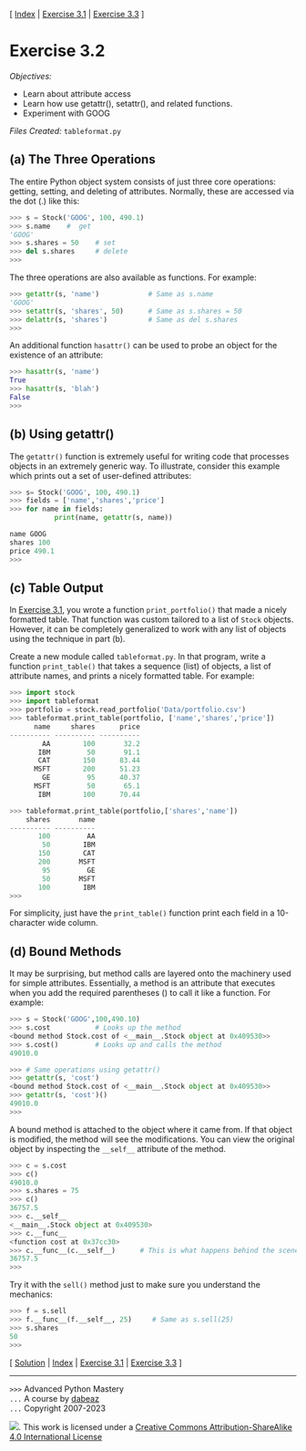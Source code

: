 \[ [Index](index.md) | [Exercise 3.1](ex3_1.md) | [Exercise 3.3](ex3_3.md) \]

# Exercise 3.2

*Objectives:*

- Learn about attribute access
- Learn how use getattr(), setattr(), and related functions.
- Experiment with GOOG


*Files Created:* `tableformat.py`

## (a) The Three Operations

The entire Python object system consists of just three core operations: getting, setting, and deleting
of attributes.  Normally, these are accessed via the dot (.) like this:

```python
>>> s = Stock('GOOG', 100, 490.1)
>>> s.name    #  get
'GOOG'
>>> s.shares = 50    # set
>>> del s.shares     # delete
>>>
```

The three operations are also available as functions.  For example:

```python
>>> getattr(s, 'name')            # Same as s.name
'GOOG'
>>> setattr(s, 'shares', 50)      # Same as s.shares = 50
>>> delattr(s, 'shares')          # Same as del s.shares
>>>
```

An additional function `hasattr()` can be used to probe an object for the existence of an attribute:

```python
>>> hasattr(s, 'name')
True
>>> hasattr(s, 'blah')
False
>>>
```

## (b) Using getattr()

The `getattr()` function is extremely useful for
writing code that processes objects in an extremely generic way.  To
illustrate, consider this example which prints out a set of
user-defined attributes:

```python
>>> s= Stock('GOOG', 100, 490.1)
>>> fields = ['name','shares','price']
>>> for name in fields:
           print(name, getattr(s, name))

name GOOG
shares 100
price 490.1
>>>
```

## (c) Table Output

In [Exercise 3.1](ex3_1.md), you wrote a function `print_portfolio()`
that made a nicely formatted table.   That function was custom tailored
to a list of `Stock` objects.  However, it can be completely generalized
to work with any list of objects using the technique in part (b).

Create a new module called `tableformat.py`.  In that program,
write a function `print_table()` that takes a sequence (list) of objects,
a list of attribute names, and prints a nicely formatted table. For example:

```python
>>> import stock
>>> import tableformat
>>> portfolio = stock.read_portfolio('Data/portfolio.csv')
>>> tableformat.print_table(portfolio, ['name','shares','price'])
      name     shares      price
---------- ---------- ---------- 
        AA        100       32.2
       IBM         50       91.1
       CAT        150      83.44
      MSFT        200      51.23
        GE         95      40.37
      MSFT         50       65.1
       IBM        100      70.44

>>> tableformat.print_table(portfolio,['shares','name'])
    shares       name
---------- ---------- 
       100         AA
        50        IBM
       150        CAT
       200       MSFT
        95         GE
        50       MSFT
       100        IBM
>>> 
```

For simplicity, just have the `print_table()` function print each field in
a 10-character wide column.

## (d) Bound Methods

It may be surprising, but method calls are layered onto the machinery used
for simple attributes.  Essentially, a method is an attribute that 
executes when you add the required parentheses () to call it like a function.  For
example:

```python
>>> s = Stock('GOOG',100,490.10)
>>> s.cost           # Looks up the method
<bound method Stock.cost of <__main__.Stock object at 0x409530>>
>>> s.cost()         # Looks up and calls the method
49010.0

>>> # Same operations using getattr()
>>> getattr(s, 'cost')
<bound method Stock.cost of <__main__.Stock object at 0x409530>>
>>> getattr(s, 'cost')()
49010.0
>>> 
```

A bound method is attached to the object where it came from.   If that
object is modified, the method will see the modifications.  You can
view the original object by inspecting the `__self__` attribute
of the method.

```python
>>> c = s.cost
>>> c()
49010.0
>>> s.shares = 75
>>> c()
36757.5
>>> c.__self__
<__main__.Stock object at 0x409530>
>>> c.__func__
<function cost at 0x37cc30>
>>> c.__func__(c.__self__)      # This is what happens behind the scenes of calling c()
36757.5
>>>
```

Try it with the `sell()` method just to make sure you
understand the mechanics:

```python
>>> f = s.sell
>>> f.__func__(f.__self__, 25)     # Same as s.sell(25)
>>> s.shares
50
>>>
```

\[ [Solution](soln3_2.md) | [Index](index.md) | [Exercise 3.1](ex3_1.md) | [Exercise 3.3](ex3_3.md) \]

----
`>>>` Advanced Python Mastery  
`...` A course by [dabeaz](https://www.dabeaz.com)  
`...` Copyright 2007-2023  

![](https://i.creativecommons.org/l/by-sa/4.0/88x31.png). This work is licensed under a [Creative Commons Attribution-ShareAlike 4.0 International License](http://creativecommons.org/licenses/by-sa/4.0/)
